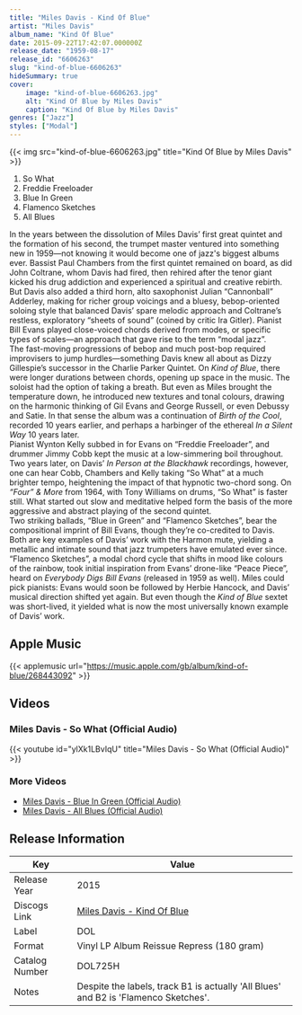 ```yaml
---
title: "Miles Davis - Kind Of Blue"
artist: "Miles Davis"
album_name: "Kind Of Blue"
date: 2015-09-22T17:42:07.000000Z
release_date: "1959-08-17"
release_id: "6606263"
slug: "kind-of-blue-6606263"
hideSummary: true
cover:
    image: "kind-of-blue-6606263.jpg"
    alt: "Kind Of Blue by Miles Davis"
    caption: "Kind Of Blue by Miles Davis"
genres: ["Jazz"]
styles: ["Modal"]
---
```


{{< img src="kind-of-blue-6606263.jpg" title="Kind Of Blue by Miles Davis" >}}

<!-- section break -->

1. So What
2. Freddie Freeloader
3. Blue In Green
4. Flamenco Sketches
5. All Blues

<!-- section break -->


In the years between the dissolution of Miles Davis’ first great quintet and the formation of his second, the trumpet master ventured into something new in 1959—not knowing it would become one of jazz's biggest albums ever. Bassist Paul Chambers from the first quintet remained on board, as did John Coltrane, whom Davis had fired, then rehired after the tenor giant kicked his drug addiction and experienced a spiritual and creative rebirth.<br />
But Davis also added a third horn, alto saxophonist Julian “Cannonball” Adderley, making for richer group voicings and a bluesy, bebop-oriented soloing style that balanced Davis’ spare melodic approach and Coltrane’s restless, exploratory “sheets of sound” (coined by critic Ira Gitler). Pianist Bill Evans played close-voiced chords derived from modes, or specific types of scales—an approach that gave rise to the term “modal jazz”.<br />
The fast-moving progressions of bebop and much post-bop required improvisers to jump hurdles—something Davis knew all about as Dizzy Gillespie’s successor in the Charlie Parker Quintet. On <i>Kind of Blue</i>, there were longer durations between chords, opening up space in the music. The soloist had the option of taking a breath. But even as Miles brought the temperature down, he introduced new textures and tonal colours, drawing on the harmonic thinking of Gil Evans and George Russell, or even Debussy and Satie. In that sense the album was a continuation of <i>Birth of the Cool</i>, recorded 10 years earlier, and perhaps a harbinger of the ethereal <i>In a Silent Way</i> 10 years later.<br />
Pianist Wynton Kelly subbed in for Evans on “Freddie Freeloader”, and drummer Jimmy Cobb kept the music at a low-simmering boil throughout. Two years later, on Davis’ <i>In Person at the Blackhawk</i> recordings, however, one can hear Cobb, Chambers and Kelly taking “So What” at a much brighter tempo, heightening the impact of that hypnotic two-chord song. On <i>“Four” & More</i> from 1964, with Tony Williams on drums, “So What” is faster still. What started out slow and meditative helped form the basis of the more aggressive and abstract playing of the second quintet.<br />
Two striking ballads, “Blue in Green” and “Flamenco Sketches”, bear the compositional imprint of Bill Evans, though they’re co-credited to Davis. Both are key examples of Davis’ work with the Harmon mute, yielding a metallic and intimate sound that jazz trumpeters have emulated ever since. “Flamenco Sketches”, a modal chord cycle that shifts in mood like colours of the rainbow, took initial inspiration from Evans’ drone-like “Peace Piece”, heard on <i>Everybody Digs Bill Evans</i> (released in 1959 as well). Miles could pick pianists: Evans would soon be followed by Herbie Hancock, and Davis’ musical direction shifted yet again. But even though the <i>Kind of Blue</i> sextet was short-lived, it yielded what is now the most universally known example of Davis’ work.



## Apple Music
{{< applemusic url="https://music.apple.com/gb/album/kind-of-blue/268443092" >}}





## Videos
### Miles Davis - So What (Official Audio)
{{< youtube id="ylXk1LBvIqU" title="Miles Davis - So What (Official Audio)" >}}<br>

### More Videos

- [Miles Davis - Blue In Green (Official Audio)](https://www.youtube.com/watch?v=TLDflhhdPCg)
- [Miles Davis - All Blues (Official Audio)](https://www.youtube.com/watch?v=-488UORrfJ0)


## Release Information
|  Key           | Value                                                |
| ---------------| ---------------------------------------------------- |
| Release Year   | 2015                                   |
| Discogs Link   | [Miles Davis - Kind Of Blue](https://www.discogs.com/release/6606263-Miles-Davis-Kind-Of-Blue) |
| Label          | DOL |
| Format         | Vinyl LP Album Reissue Repress (180 gram) |
| Catalog Number | DOL725H |
| Notes | Despite the labels, track B1 is actually 'All Blues' and B2 is 'Flamenco Sketches'. |